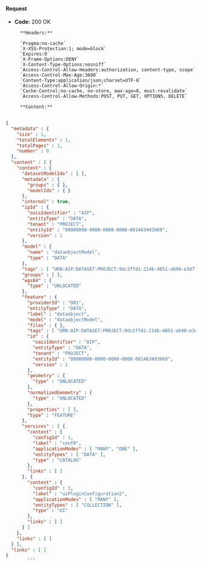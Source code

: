 #### Request

* **Code:** 200 OK

        **Headers:**

        `Pragma:no-cache`
        `X-XSS-Protection:1; mode=block`
        `Expires:0`
        `X-Frame-Options:DENY`
        `X-Content-Type-Options:nosniff`
        `Access-Control-Allow-Headers:authorization, content-type, scope`
        `Access-Control-Max-Age:3600`
        `Content-Type:application/json;charset=UTF-8`
        `Access-Control-Allow-Origin:*`
        `Cache-Control:no-cache, no-store, max-age=0, must-revalidate`
        `Access-Control-Allow-Methods:POST, PUT, GET, OPTIONS, DELETE`

        **Content:**

```json
    
{
  "metadata" : {
    "size" : 1,
    "totalElements" : 1,
    "totalPages" : 1,
    "number" : 0
  },
  "content" : [ {
    "content" : {
      "datasetModelIds" : [ ],
      "metadata" : {
        "groups" : { },
        "modelIds" : { }
      },
      "internal" : true,
      "ipId" : {
        "oaisIdentifier" : "AIP",
        "entityType" : "DATA",
        "tenant" : "PROJECT",
        "entityId" : "00000000-0000-0000-0000-001463493969",
        "version" : 1
      },
      "model" : {
        "name" : "dataobjectModel",
        "type" : "DATA"
      },
      "tags" : [ "URN:AIP:DATASET:PROJECT:9dc2ffd1-214b-4851-ab98-e3d771ce9333:V1", "string_tag" ],
      "groups" : [ ],
      "wgs84" : {
        "type" : "UNLOCATED"
      },
      "feature" : {
        "providerId" : "DO1",
        "entityType" : "DATA",
        "label" : "dataobject",
        "model" : "dataobjectModel",
        "files" : { },
        "tags" : [ "URN:AIP:DATASET:PROJECT:9dc2ffd1-214b-4851-ab98-e3d771ce9333:V1", "string_tag" ],
        "id" : {
          "oaisIdentifier" : "AIP",
          "entityType" : "DATA",
          "tenant" : "PROJECT",
          "entityId" : "00000000-0000-0000-0000-001463493969",
          "version" : 1
        },
        "geometry" : {
          "type" : "UNLOCATED"
        },
        "normalizedGeometry" : {
          "type" : "UNLOCATED"
        },
        "properties" : [ ],
        "type" : "FEATURE"
      },
      "services" : [ {
        "content" : {
          "configId" : 1,
          "label" : "conf0",
          "applicationModes" : [ "MANY", "ONE" ],
          "entityTypes" : [ "DATA" ],
          "type" : "CATALOG"
        },
        "links" : [ ]
      }, {
        "content" : {
          "configId" : 3,
          "label" : "uiPluginConfiguration2",
          "applicationModes" : [ "MANY" ],
          "entityTypes" : [ "COLLECTION" ],
          "type" : "UI"
        },
        "links" : [ ]
      } ]
    },
    "links" : [ ]
  } ],
  "links" : [ ]
}
        ```
